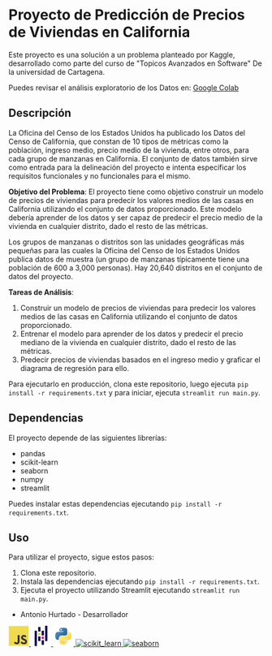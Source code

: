 # Proyecto de Predicción de Precios de Viviendas en California

Este proyecto es una solución a un problema planteado por Kaggle, desarrollado como parte del curso  de "Topicos Avanzados en Software" De la universidad de Cartagena.

Puedes revisar el análisis exploratorio de los Datos en: [Google Colab](https://colab.research.google.com/drive/154LH2L0mE58gyZHrKbv-rr0B4JkgaN4B?usp=sharing)


## Descripción

La Oficina del Censo de los Estados Unidos ha publicado los Datos del Censo de California, que constan de 10 tipos de métricas como la población, ingreso medio, precio medio de la vivienda, entre otros, para cada grupo de manzanas en California. El conjunto de datos también sirve como entrada para la delineación del proyecto e intenta especificar los requisitos funcionales y no funcionales para el mismo.

**Objetivo del Problema**: El proyecto tiene como objetivo construir un modelo de precios de viviendas para predecir los valores medios de las casas en California utilizando el conjunto de datos proporcionado. Este modelo debería aprender de los datos y ser capaz de predecir el precio medio de la vivienda en cualquier distrito, dado el resto de las métricas.

Los grupos de manzanas o distritos son las unidades geográficas más pequeñas para las cuales la Oficina del Censo de los Estados Unidos publica datos de muestra (un grupo de manzanas típicamente tiene una población de 600 a 3,000 personas). Hay 20,640 distritos en el conjunto de datos del proyecto.



**Tareas de Análisis**:
1. Construir un modelo de precios de viviendas para predecir los valores medios de las casas en California utilizando el conjunto de datos proporcionado.
2. Entrenar el modelo para aprender de los datos y predecir el precio mediano de la vivienda en cualquier distrito, dado el resto de las métricas.
3. Predecir precios de viviendas basados en el ingreso medio y graficar el diagrama de regresión para ello.

Para ejecutarlo en producción, clona este repositorio, luego ejecuta `pip install -r requirements.txt` y para iniciar, ejecuta `streamlit run main.py`.

## Dependencias

El proyecto depende de las siguientes librerías:
- pandas
- scikit-learn
- seaborn
- numpy
- streamlit

Puedes instalar estas dependencias ejecutando `pip install -r requirements.txt`.

## Uso

Para utilizar el proyecto, sigue estos pasos:
1. Clona este repositorio.
2. Instala las dependencias ejecutando `pip install -r requirements.txt`.
3. Ejecuta el proyecto utilizando Streamlit ejecutando `streamlit run main.py`.



- Antonio Hurtado - Desarrollador


<p align="left"> <a href="https://developer.mozilla.org/en-US/docs/Web/JavaScript" target="_blank" rel="noreferrer"> <img src="https://raw.githubusercontent.com/devicons/devicon/master/icons/javascript/javascript-original.svg" alt="javascript" width="40" height="40"/> </a> <a href="https://pandas.pydata.org/" target="_blank" rel="noreferrer"> <img src="https://raw.githubusercontent.com/devicons/devicon/2ae2a900d2f041da66e950e4d48052658d850630/icons/pandas/pandas-original.svg" alt="pandas" width="40" height="40"/> </a> <a href="https://www.python.org" target="_blank" rel="noreferrer"> <img src="https://raw.githubusercontent.com/devicons/devicon/master/icons/python/python-original.svg" alt="python" width="40" height="40"/> </a> <a href="https://scikit-learn.org/" target="_blank" rel="noreferrer"> <img src="https://upload.wikimedia.org/wikipedia/commons/0/05/Scikit_learn_logo_small.svg" alt="scikit_learn" width="40" height="40"/> </a> <a href="https://seaborn.pydata.org/" target="_blank" rel="noreferrer"> <img src="https://seaborn.pydata.org/_images/logo-mark-lightbg.svg" alt="seaborn" width="40" height="40"/> </a> </p>